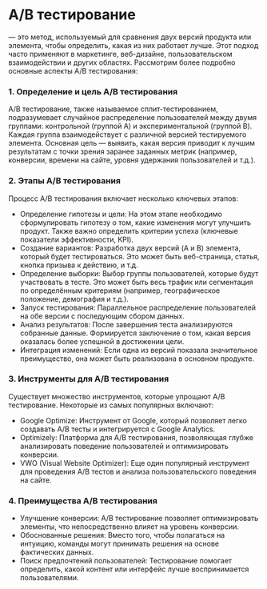 # A/B тестирование
— это метод, используемый для сравнения двух версий продукта или элемента, чтобы определить, какая из них работает лучше. Этот подход часто применяют в маркетинге, веб-дизайне, пользовательском взаимодействии и других областях. Рассмотрим более подробно основные аспекты A/B тестирования:
### 1. Определение и цель A/B тестирования  
A/B тестирование, также называемое сплит-тестированием, подразумевает случайное распределение пользователей между двумя группами: контрольной (группой A) и экспериментальной (группой B). Каждая группа взаимодействует с различной версией тестируемого элемента. Основная цель — выявить, какая версия приводит к лучшим результатам с точки зрения заранее заданных метрик (например, конверсии, времени на сайте, уровня удержания пользователей и т.д.).  
### 2. Этапы A/B тестирования  
Процесс A/B тестирования включает несколько ключевых этапов:  
- Определение гипотезы и цели: На этом этапе необходимо сформулировать гипотезу о том, какие изменения могут улучшить продукт. Также важно определить критерии успеха (ключевые показатели эффективности, KPI).
- Создание вариантов: Разработка двух версий (A и B) элемента, который будет тестироваться. Это может быть веб-страница, статья, кнопка призыва к действию, и т.д.
- Определение выборки: Выбор группы пользователей, которые будут участвовать в тесте. Это может быть весь трафик или сегментация по определённым критериям (например, географическое положение, демография и т.д.).
- Запуск тестирования: Параллельное распределение пользователей на обе версии с последующим сбором данных.
- Анализ результатов: После завершения теста анализируются собранные данные. Формируется заключение о том, какая версия оказалась более успешной в достижении цели.
- Интеграция изменений: Если одна из версий показала значительное преимущество, она может быть реализована в основном продукте.
### 3. Инструменты для A/B тестирования
Существует множество инструментов, которые упрощают A/B тестирование. Некоторые из самых популярных включают:  
- Google Optimize: Инструмент от Google, который позволяет легко создавать A/B тесты и интегрируется с Google Analytics.
- Optimizely: Платформа для A/B тестирования, позволяющая глубже анализировать поведение пользователей и оптимизировать конверсии.
- VWO (Visual Website Optimizer): Еще один популярный инструмент для проведения A/B тестов и анализа пользовательского поведения на сайте.
### 4. Преимущества A/B тестирования
- Улучшение конверсии: A/B тестирование позволяет оптимизировать элементы, что непосредственно влияет на уровень конверсии.
- Обоснованные решения: Вместо того, чтобы полагаться на интуицию, команды могут принимать решения на основе фактических данных.
- Поиск предпочтений пользователей: Тестирование помогает определить, какой контент или интерфейс лучше воспринимается пользователями.
